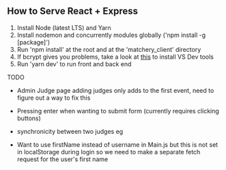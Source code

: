  ## How to Serve React + Express

 1. Install Node (latest LTS) and Yarn
 2. Install nodemon and concurrently modules globally ('npm install -g [package]')
 3. Run 'npm install' at the root and at the 'matchery_client' directory
 3. If bcrypt gives you problems, take a look at [this](https://github.com/kelektiv/node.bcrypt.js/wiki/Installation-Instructions) to install VS Dev tools
 4. Run 'yarn dev' to run front and back end

TODO
* Admin Judge page adding judges only adds to the first event, need to figure out a way to fix this
* Pressing enter when wanting to submit form (currently requires clicking buttons)
* synchronicity between two judges eg

* Want to use firstName instead of username in Main.js but this is not set in localStorage during login so we need to make a separate fetch request for the user's first name
